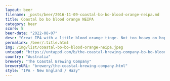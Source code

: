 ```yaml
---
layout: beer
filename: _posts/beer/2016-11-09-coastal-bo-bo-blood-orange-neipa.md
title: Coastal bo bo blood orange NEIPA
category: beer
score: 8
beer-date: "2022-08-07"
desc: "Great IPA with a little blood orange tinge. Not too heavy on hops"
permalink: /beer/:title.html
img: /img/list/coastal-bo-bo-blood-orange-neipa.jpeg
untappd: "https://untappd.com/b/the-coastal-brewing-company-bo-bo-blood-orange-neipa/4644433"
country: "Australia"
brewery: "The Coastal Brewing Company"
breweryURL: "brewery/the-coastal-brewing-company.html"
style: "IPA - New England / Hazy"
---
```


